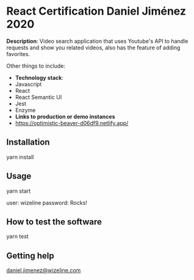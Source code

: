 # React Certification Daniel Jiménez 2020

**Description**:  Video search application that uses Youtube's API to handle requests and show you related videos, also has the feature of adding favorites.

Other things to include:

  - **Technology stack**: 
  - Javascript
  - React
  - React Semantic UI
  - Jest
  - Enzyme
  - **Links to production or demo instances**
  - https://optimistic-beaver-d06df9.netlify.app/


## Installation

yarn install

## Usage

yarn start

user: wizeline
password: Rocks!

## How to test the software

yarn test

## Getting help

daniel.jimenez@wizeline.com



